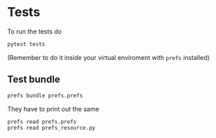 # Tests
To run the tests do
```sh
pytest tests
```
(Remember to do it inside your virtual enviroment with `prefs` installed)

## Test bundle
```sh
prefs bundle prefs.prefs
```
They have to print out the same
```sh
prefs read prefs.prefs
prefs read prefs_resource.py
```
